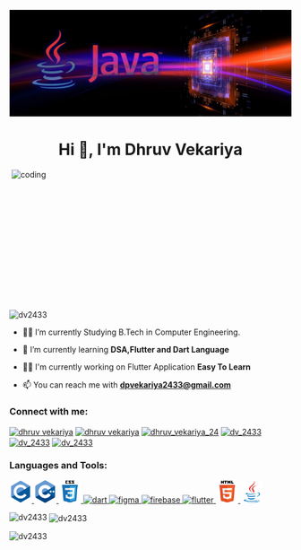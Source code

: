 ![logo](https://github.com/dv2433/dv2433/blob/main/2.jpg)
<h1 align="center">Hi 👋, I'm Dhruv Vekariya</h1>

<img align="right" alt="coding" width="500" height="250" src="https://miro.medium.com/max/1400/1*lhOax3cZATGZwEhG0uTYRA.gif">

<p align="left"> <img src="https://komarev.com/ghpvc/?username=dv2433&label=Profile%20views&color=0e75b6&style=flat" alt="dv2433" /> </p>

- 🧑‍🎓 I’m currently Studying B.Tech in Computer Engineering. 

- 📖 I’m currently learning **DSA,Flutter and Dart Language**

- 🧑‍💻 I'm currently working on Flutter Application **Easy To Learn**

- 📫 You can reach me with **dpvekariya2433@gmail.com**

<h3 align="left">Connect with me:</h3>
<p align="left">
<a href="https://linkedin.com/in/dhruv vekariya" target="blank"><img align="center" src="https://raw.githubusercontent.com/rahuldkjain/github-profile-readme-generator/master/src/images/icons/Social/linked-in-alt.svg" alt="dhruv vekariya" height="30" width="40" /></a>
<a href="https://fb.com/dhruv vekariya" target="blank"><img align="center" src="https://raw.githubusercontent.com/rahuldkjain/github-profile-readme-generator/master/src/images/icons/Social/facebook.svg" alt="dhruv vekariya" height="30" width="40" /></a>
<a href="https://instagram.com/dhruv_vekariya_24" target="blank"><img align="center" src="https://raw.githubusercontent.com/rahuldkjain/github-profile-readme-generator/master/src/images/icons/Social/instagram.svg" alt="dhruv_vekariya_24" height="30" width="40" /></a>
<a href="https://www.codechef.com/users/dv_2433" target="blank"><img align="center" src="https://cdn.jsdelivr.net/npm/simple-icons@3.1.0/icons/codechef.svg" alt="dv_2433" height="30" width="40" /></a>
<a href="https://www.hackerrank.com/dv_2433" target="blank"><img align="center" src="https://raw.githubusercontent.com/rahuldkjain/github-profile-readme-generator/master/src/images/icons/Social/hackerrank.svg" alt="dv_2433" height="30" width="40" /></a>
<a href="https://www.leetcode.com/dv_2433" target="blank"><img align="center" src="https://raw.githubusercontent.com/rahuldkjain/github-profile-readme-generator/master/src/images/icons/Social/leet-code.svg" alt="dv_2433" height="30" width="40" /></a>
</p>

<h3 align="left">Languages and Tools:</h3>
<p align="left"> <a href="https://www.cprogramming.com/" target="_blank" rel="noreferrer"> <img src="https://raw.githubusercontent.com/devicons/devicon/master/icons/c/c-original.svg" alt="c" width="40" height="40"/> </a> <a href="https://www.w3schools.com/cpp/" target="_blank" rel="noreferrer"> <img src="https://raw.githubusercontent.com/devicons/devicon/master/icons/cplusplus/cplusplus-original.svg" alt="cplusplus" width="40" height="40"/> </a> <a href="https://www.w3schools.com/css/" target="_blank" rel="noreferrer"> <img src="https://raw.githubusercontent.com/devicons/devicon/master/icons/css3/css3-original-wordmark.svg" alt="css3" width="40" height="40"/> </a> <a href="https://dart.dev" target="_blank" rel="noreferrer"> <img src="https://www.vectorlogo.zone/logos/dartlang/dartlang-icon.svg" alt="dart" width="40" height="40"/> </a> <a href="https://www.figma.com/" target="_blank" rel="noreferrer"> <img src="https://www.vectorlogo.zone/logos/figma/figma-icon.svg" alt="figma" width="40" height="40"/> </a> <a href="https://firebase.google.com/" target="_blank" rel="noreferrer"> <img src="https://www.vectorlogo.zone/logos/firebase/firebase-icon.svg" alt="firebase" width="40" height="40"/> </a> <a href="https://flutter.dev" target="_blank" rel="noreferrer"> <img src="https://www.vectorlogo.zone/logos/flutterio/flutterio-icon.svg" alt="flutter" width="40" height="40"/> </a> <a href="https://www.w3.org/html/" target="_blank" rel="noreferrer"> <img src="https://raw.githubusercontent.com/devicons/devicon/master/icons/html5/html5-original-wordmark.svg" alt="html5" width="40" height="40"/> </a> <a href="https://www.java.com" target="_blank" rel="noreferrer"> <img src="https://raw.githubusercontent.com/devicons/devicon/master/icons/java/java-original.svg" alt="java" width="40" height="40"/> </a> </p>

<p><img align="left" src="https://github-readme-stats.vercel.app/api/top-langs?username=dv2433&show_icons=true&locale=en&layout=compact" alt="dv2433" /></p>

<p>&nbsp;<img align="center" src="https://github-readme-stats.vercel.app/api?username=dv2433&show_icons=true&locale=en" alt="dv2433" /></p>

<p><img align="center" src="https://github-readme-streak-stats.herokuapp.com/?user=dv2433&" alt="dv2433" /></p>
